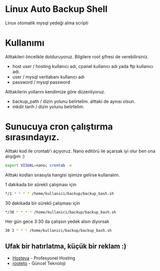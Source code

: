 # Linux Auto Backup Shell
Linux otomatik mysql yedeği alma scripti

# Kullanımı

Alttakileri öncelikle dolduruyoruz. Bilgilere root şifresi de verebilirsiniz.

* host user / hosting kullanıcı adı, cpanel kullanıcı adı yada ftp kullanıcı adı.
* user / mysql veritabanı kullanıcı adı
* password / mysql password

Alttakilerin yollarını kendimize göre düzenliyoruz.

* backup_path / dizin yolunu belirtelim. alttaki de aynısı olsun.
* mkdir tarih / dizin yolunu belirtelim.

# Sunucuya cron çalıştırma sırasındayız.

Alttaki kod ile crontab'ı açıyoruz. Nano editörü ile açarsak iyi olur ben ona alışığım :)

```sh
export VISUAL=nano; crontab -e
```

Alttaki kodları sırasıyla hangisi işimize gelirse kullanalım.

1 dakikada bir sürekli çalışması için
```sh
*/1 * * * * /home/kullanici/backup/backup_bash.sh
```

30 dakikada bir sürekli çalışması için
```sh
*/30 * * * * /home/kullanici/backup/backup_bash.sh
```

Her gün gece 3:30 da çalışsın yedek alsın diyorsak
```sh
30 3 * * * /home/kullanici/backup/backup_bash.sh
```


## Ufak bir hatırlatma, küçük bir reklam :)
* [Hosteva] - Profesyonel Hosting
* [rooteto] - Güncel Teknoloji
 
[Hosteva]: <http://www.hosteva.com>
[rooteto]: <http://rooteto.com>
